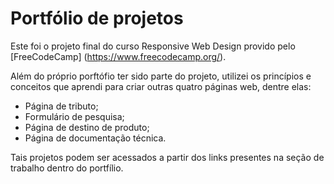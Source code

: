 # Portfólio de projetos

Este foi o projeto final do curso Responsive Web Design provido pelo [FreeCodeCamp] (https://www.freecodecamp.org/).

Além do próprio porftófio ter sido parte do projeto, utilizei os princípios e conceitos que aprendi para criar outras quatro páginas web, dentre elas:

* Página de tributo;
* Formulário de pesquisa;
* Página de destino de produto;
* Página de documentação técnica.

Tais projetos podem ser acessados a partir dos links presentes na seção de trabalho dentro do portfílio. 
